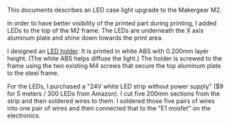 This documents describes an LED case light upgrade to the Makergear
M2.

In order to have better visibility of the printed part during
printing, I added LEDs to the top of the M2 frame.  The LEDs are
underneath the X axis aluminum plate and shine down towards the print
area.

I designed an [LED holder](m2-led-holder.stl).  It is printed in white
ABS with 0.200mm layer height.  (The white ABS helps diffuse the
light.)  The holder is screwed to the frame using the two existing M4
screws that secure the top aluminum plate to the steel frame.

For the LEDs, I purchased a "24V white LED strip without power supply"
($9 for 5 meters / 300 LEDs from Amazon).  I cut five 200mm sections
from the strip and then soldered wires to them.  I soldered those five
pairs of wires into one pair of wires and then connected that to the
"E1 mosfet" on the electronics.
